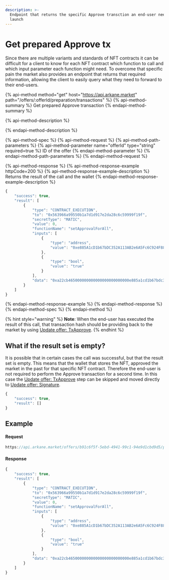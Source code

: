 ```yaml
---
description: >-
  Endpoint that returns the specific Approve transction an end-user needs to
  launch
---
```


# Get prepared Approve tx

Since there are multiple variants and standards of NFT contracts it can be difficult for a client to know for each NFT contract which function to call and which input parameter each function might need. To overcome that specific pain the market also provides an endpoint that returns that required information, allowing the client to easily query what they need to forward to their end-users. 

{% api-method method="get" host="https://api.arkane.market" path="/offers/:offerId/preparation/transactions" %}
{% api-method-summary %}
Get prepared Approve transaction
{% endapi-method-summary %}

{% api-method-description %}

{% endapi-method-description %}

{% api-method-spec %}
{% api-method-request %}
{% api-method-path-parameters %}
{% api-method-parameter name="offerId" type="string" required=true %}
ID of the offer
{% endapi-method-parameter %}
{% endapi-method-path-parameters %}
{% endapi-method-request %}

{% api-method-response %}
{% api-method-response-example httpCode=200 %}
{% api-method-response-example-description %}
Returns the result of the call and the wallet 
{% endapi-method-response-example-description %}

```javascript
{
    "success": true,
    "result": [
        {
            "type": "CONTRACT_EXECUTION",
            "to": "0x563966a99550b1a7d1d917e2da28c6c59999f19f",
            "secretType": "MATIC",
            "value": 0,
            "functionName": "setApprovalForAll",
            "inputs": [
                {
                    "type": "address",
                    "value": "0xe885A1cD1b67bDC352A113AB2e6A5Fc6C924F888"
                },
                {
                    "type": "bool",
                    "value": "true"
                }
            ],
            "data": "0xa22cb465000000000000000000000000e885a1cd1b67bdc352a113ab2e6a5fc6c924f8880000000000000000000000000000000000000000000000000000000000000001"
        }
    ]
}
```
{% endapi-method-response-example %}
{% endapi-method-response %}
{% endapi-method-spec %}
{% endapi-method %}

{% hint style="warning" %}
**Note**: When the end-user has executed the result of this call, that transaction hash should be providing back to the market by using [Update offer: TxApprove](./).
{% endhint %}

## What if the result set is empty?

It is possible that in certain cases the call was successful, but that the result set is empty. This means that the wallet that stores the NFT, approved the market in the past for that specific NFT contract. Therefore the end-user is not required to perform the Approve transaction for a second time. In this case the [Update offer: TxApprove](./) step can be skipped and moved directly to [Update offer: Signature](../update-offer-signature.md).

```javascript
{
    "success": true,
    "result": []
}
```

## Example

#### Request

```javascript
https://api.arkane.market/offers/b91c6f5f-5ebd-4941-99c1-94e9d1cbd9d5/preparation/transactions
```

#### Response

```javascript
{
    "success": true,
    "result": [
        {
            "type": "CONTRACT_EXECUTION",
            "to": "0x563966a99550b1a7d1d917e2da28c6c59999f19f",
            "secretType": "MATIC",
            "value": 0,
            "functionName": "setApprovalForAll",
            "inputs": [
                {
                    "type": "address",
                    "value": "0xe885A1cD1b67bDC352A113AB2e6A5Fc6C924F888"
                },
                {
                    "type": "bool",
                    "value": "true"
                }
            ],
            "data": "0xa22cb465000000000000000000000000e885a1cd1b67bdc352a113ab2e6a5fc6c924f8880000000000000000000000000000000000000000000000000000000000000001"
        }
    ]
}
```

